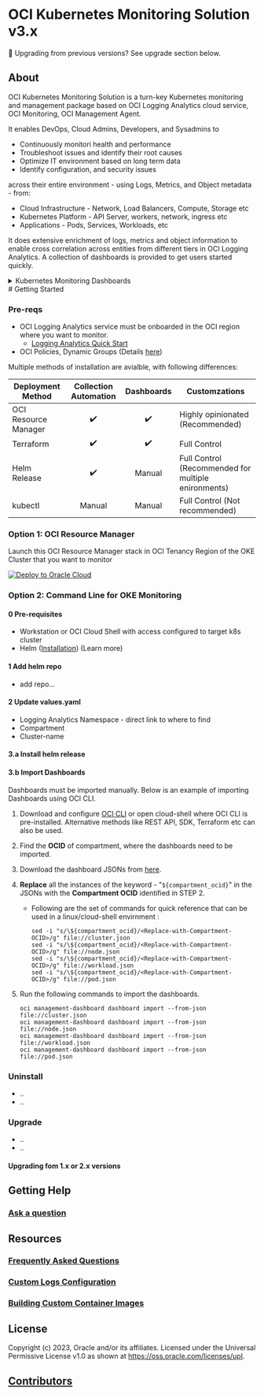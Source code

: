 # OCI Kubernetes Monitoring Solution v3.x

:stop_sign: Upgrading from previous versions? See upgrade section below.

## About

OCI Kubernetes Monitoring Solution is a turn-key Kubernetes monitoring and management package based on OCI Logging Analytics cloud service, OCI Monitoring, OCI Management Agent.

It enables DevOps, Cloud Admins, Developers, and Sysadmins to

* Continuously monitori health and performance
* Troubleshoot issues and identify their root causes
* Optimize IT environment based on long term data
* Identify configuration, and security issues

across their entire environment - using Logs, Metrics, and Object metadata - from:

* Cloud Infrastructure - Network, Load Balancers, Compute, Storage etc
* Kubernetes Platform - API Server, workers, network, ingress etc
* Applications - Pods, Services, Workloads, etc

It does extensive enrichment of logs, metrics and object information to enable cross correlation across entities from different tiers in OCI Logging Analytics. A collection of dashboards is provided to get users started quickly.


<details>
  <summary>Kubernetes Monitoring Dashboards</summary>

![Kubernetes Cluster Summary Dashboard](logan/images/kubernetes-cluster-summary-dashboard.png)

![Kubernetes Nodes Dashboard](logan/images/kubernetes-nodes-dashboard.png)

![Kubernetes Workloads Dashboard](logan/images/kubernetes-workloads-dashboard.png)

![Kubernetes Pods Dashboard](logan/images/kubernetes-pods-dashboard.png)

![Kubernetes Pods Dashboard](logan/images/kubernetes-pods-dashboard.png)

</details>
# Getting Started

### Pre-reqs

* OCI Logging Analytics service must be onboarded in the OCI region where you want to monitor.
  * [Logging Analytics Quick Start](https://docs.oracle.com/en-us/iaas/logging-analytics/doc/quick-start.html)
* OCI Policies, Dynamic Groups (Details [here](TBD))

Multiple methods of installation are avialble, with following differences:

| Deployment Method | Collection Automation | Dashboards | Customzations |
| ----| :----:| :---: | ---|
| OCI Resource Manager | :heavy_check_mark:| :heavy_check_mark: | Highly opinionated (Recommended)
| Terraform | :heavy_check_mark: | :heavy_check_mark: | Full Control
| Helm Release | :heavy_check_mark:  | Manual| Full Control (Recommended for multiple enironments)
| kubectl | Manual | Manual | Full Control (Not recommended)

### Option 1: OCI Resource Manager

Launch this OCI Resource Manager stack in OCI Tenancy Region of the OKE Cluster that you want to monitor

[![Deploy to Oracle Cloud][orm_button]][oci_kubernetes_monitoring_stack]

[oci_kubernetes_monitoring_stack]: https://cloud.oracle.com/resourcemanager/stacks/create?zipUrl=https://github.com/oracle-quickstart/oci-kubernetes-monitoring/releases/latest/download/oci-kubernetes-monitoring-stack.zip

### Option 2: Command Line for OKE Monitoring

#### 0 Pre-requisites

* Workstation or OCI Cloud Shell with access configured to target k8s cluster
* Helm ([Installation](https://helm.sh/docs/intro/install/)) (Learn more)

#### 1 Add helm repo

* add repo...

#### 2 Update values.yaml

* Logging Analytics Namespace - direct link to where to find
* Compartment
* Cluster-name

#### 3.a Install helm release

#### 3.b Import Dashboards

Dashboards must be imported manually. Below is an example of importing Dashboards using OCI CLI.

1. Download and configure [OCI CLI](https://docs.oracle.com/en-us/iaas/Content/API/SDKDocs/cliinstall.htm) or open cloud-shell where OCI CLI is pre-installed. Alternative methods like REST API, SDK, Terraform etc can also be used.
2. Find the **OCID** of compartment, where the dashboards need to be imported.
3. Download the dashboard JSONs from [here](logan/terraform/oke/modules/dashboards/dashboards_json/).
4. **Replace** all the instances of the keyword - "`${compartment_ocid}`" in the JSONs with the **Compartment OCID** identified in STEP 2.
    * Following are the set of commands for quick reference that can be used in a linux/cloud-shell envirnment :

        ```
        sed -i "s/\${compartment_ocid}/<Replace-with-Compartment-OCID>/g" file://cluster.json
        sed -i "s/\${compartment_ocid}/<Replace-with-Compartment-OCID>/g" file://node.json
        sed -i "s/\${compartment_ocid}/<Replace-with-Compartment-OCID>/g" file://workload.json
        sed -i "s/\${compartment_ocid}/<Replace-with-Compartment-OCID>/g" file://pod.json
        ```

5. Run the following commands to import the dashboards.

    ```
    oci management-dashboard dashboard import --from-json file://cluster.json
    oci management-dashboard dashboard import --from-json file://node.json
    oci management-dashboard dashboard import --from-json file://workload.json
    oci management-dashboard dashboard import --from-json file://pod.json
    ```

[orm_button]: https://oci-resourcemanager-plugin.plugins.oci.oraclecloud.com/latest/deploy-to-oracle-cloud.svg

### Uninstall

* ..
* ..

### Upgrade

* ..
* ..

#### Upgrading fom 1.x or 2.x versions

## Getting Help

### [Ask a question](https://github.com/oracle-quickstart/oci-kubernetes-monitoring/discussions/new?category=q-a)

## Resources

### [Frequently Asked Questions](./FAQ.md)

### [Custom Logs Configuration](./Custom-logs.md)

### [Building Custom Container Images](./customimages.md)

## License

Copyright (c) 2023, Oracle and/or its affiliates.
Licensed under the Universal Permissive License v1.0 as shown at <https://oss.oracle.com/licenses/upl>.

## [Contributors][def]

[def]: https://github.com/oracle-quickstart/oci-kubernetes-monitoring/graphs/contributors
